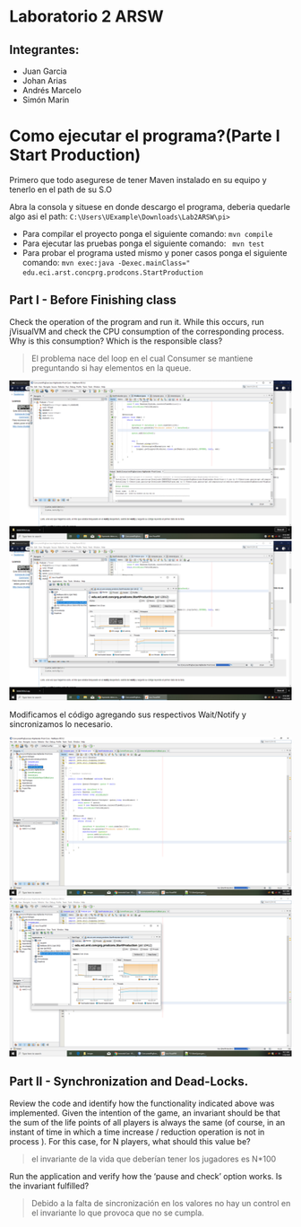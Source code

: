 # Laboratorio 2 ARSW
## Integrantes:

- Juan Garcia
- Johan Arias
- Andrés Marcelo
- Simón Marin

# Como ejecutar el programa?(Parte I Start Production)
Primero que todo asegurese de tener Maven instalado en su equipo y tenerlo en el path de su S.O

Abra la consola y situese en donde descargo el programa, deberia quedarle algo asi el path: ``C:\Users\UExample\Downloads\Lab2ARSW\pi>``

- Para compilar el proyecto ponga el siguiente comando: ``mvn compile``
- Para ejecutar las pruebas ponga el siguiente comando: `` mvn test``
- Para probar el programa usted mismo y poner casos ponga el siguiente comando:
``mvn exec:java -Dexec.mainClass=" edu.eci.arst.concprg.prodcons.StartProduction``


## Part I - Before Finishing class
Check the operation of the program and run it. While this occurs, run jVisualVM and check the CPU consumption of the corresponding process. Why is this consumption? Which is the responsible class? 
> El problema nace del loop en el cual Consumer se mantiene preguntando si hay elementos en la queue.

![código](https://github.com/IJuanchoG/ARSW_LAB2/blob/master/images/SinModificar.png)
![Uso de Core](https://github.com/IJuanchoG/ARSW_LAB2/blob/master/images/SinModificar2.png)

Modificamos el código agregando sus respectivos Wait/Notify y sincronizamos lo necesario.

![código M](https://github.com/IJuanchoG/ARSW_LAB2/blob/master/images/Modificado.png)
![Uso de Core M](https://github.com/IJuanchoG/ARSW_LAB2/blob/master/images/Modificado2.png)

## Part II - Synchronization and Dead-Locks.

Review the code and identify how the functionality indicated above was implemented. Given the intention of the game, an invariant should be that the sum of the life points of all players is always the same (of course, in an instant of time in which a time increase / reduction operation is not in process ). For this case, for N players, what should this value be?
> el invariante de la vida que deberían tener los jugadores es N*100

Run the application and verify how the ‘pause and check’ option works. Is the invariant fulfilled?
> Debido a la falta de sincronización en los valores no hay un control en el invariante lo que provoca que no se cumpla.

